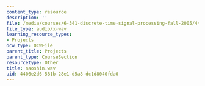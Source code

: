 ```yaml
---
content_type: resource
description: ''
file: /media/courses/6-341-discrete-time-signal-processing-fall-2005/4406e2d6581b28e1d5a8dc1d8040fda0_naoshin.wav
file_type: audio/x-wav
learning_resource_types:
- Projects
ocw_type: OCWFile
parent_title: Projects
parent_type: CourseSection
resourcetype: Other
title: naoshin.wav
uid: 4406e2d6-581b-28e1-d5a8-dc1d8040fda0
---
```

